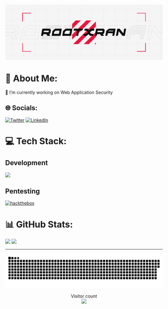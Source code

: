 <p align="center"><a href="http://rootxran.com" target="_blank"><img src="rootxran.gif" /></a></p>

# 💫 About Me:
🔭 I’m currently working on Web Application Security

## 🌐 Socials:
[![Twitter](https://skillicons.dev/icons?i=twitter)](https://twitter.com/rootxran)
[![LinkedIn](https://skillicons.dev/icons?i=linkedin)](https://www.linkedin.com/in/rao-ali-nawaz-907b6b239/)

# 💻 Tech Stack:
## Development
[![](https://skillicons.dev/icons?i=c,cpp,python,java,php,bash,powershell,neovim,vim,visualstudio,vscode,idea,linux,googlecloud,cloudflare,heroku,vercel,aws,qt,raspberrypi,html,css,ts,js,react,next,materialui,tailwindcss,bootstrap,wordpress,mysql,postgres,mongodb,redis,nodejs,spring,django,laravel,graphql,nginx,docker,kubernetes,flutter,kotlin)](https://rootxran.com/)<br/>
## Pentesting
[![hackthebox](https://www.hackthebox.com/badge/image/1420781)](https://app.hackthebox.com/profile/1420781)

# 📊 GitHub Stats:

![](https://github-readme-stats.vercel.app/api/top-langs/?username=rootxran&theme=tokyonight&hide_border=false&include_all_commits=false&count_private=false&layout=compact)
![](https://github-readme-stats.vercel.app/api?username=rootxran&theme=tokyonight&hide_border=false&include_all_commits=false&count_private=false)<br/>

---

<!-- [![](https://visitcount.itsvg.in/api?id=rootxran&icon=0&color=11)](https://visitcount.itsvg.in) -->

<a href=#><img src="contributions.svg"></a>

<p align="center"> 
  Visitor count<br>
  <img src="https://profile-counter.glitch.me/rootxran/count.svg" />
</p>

<!-- Proudly created with GPRM ( https://gprm.itsvg.in ) -->
